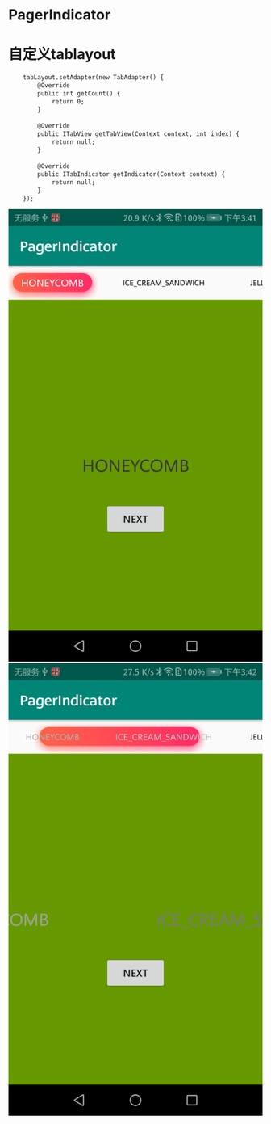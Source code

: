 # PagerIndicator
# 自定义tablayout


        tabLayout.setAdapter(new TabAdapter() {
            @Override
            public int getCount() {
                return 0;
            }

            @Override
            public ITabView getTabView(Context context, int index) {
                return null;
            }

            @Override
            public ITabIndicator getIndicator(Context context) {
                return null;
            }
        });
![enter image description here](https://github.com/zhaotong/PagerIndicator/blob/master/image/device-2019-04-17-154128.png)
![enter image description here](https://github.com/zhaotong/PagerIndicator/blob/master/image/device-2019-04-17-154205.png)

